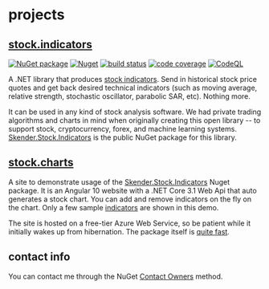 # projects

## [stock.indicators](http://daveskender.github.io/Stock.Indicators)

[![NuGet package](https://img.shields.io/nuget/v/skender.stock.indicators?color=blue&logo=NuGet&label=NuGet%20Package)](https://www.nuget.org/packages/Skender.Stock.Indicators)
[![Nuget](https://img.shields.io/nuget/dt/skender.stock.indicators?logo=NuGet&label=Downloads)](https://www.nuget.org/packages/Skender.Stock.Indicators)
[![build status](https://img.shields.io/azure-devops/build/skender/5123ca47-74f2-4d67-a5d4-c4d90b8d670a/21/master?logo=AzureDevops&label=Build%20Status)](https://dev.azure.com/skender/Stock.Indicators/_build/latest?definitionId=21&branchName=master)
[![code coverage](https://img.shields.io/azure-devops/coverage/skender/stock.indicators/21?logo=AzureDevops&label=Code%20Coverage)](https://dev.azure.com/skender/Stock.Indicators/_build/latest?definitionId=21&branchName=master&view=codecoverage-tab)
[![CodeQL](https://github.com/DaveSkender/Stock.Indicators/workflows/CodeQL/badge.svg)](https://github.com/DaveSkender/Stock.Indicators/security/code-scanning)

A .NET library that produces [stock indicators](http://daveskender.github.io/Stock.Indicators/docs/INDICATORS.html).  Send in historical stock price quotes and get back desired technical indicators (such as moving average, relative strength, stochastic oscillator, parabolic SAR, etc).  Nothing more.

It can be used in any kind of stock analysis software.  We had private trading algorithms and charts in mind when originally creating this open library -- to support stock, cryptocurrency, forex, and machine learning systems.  [Skender.Stock.Indicators](https://www.nuget.org/packages/Skender.Stock.Indicators) is the public NuGet package for this library.

## [stock.charts](https://github.com/DaveSkender/Stock.Charts)

A site to demonstrate usage of the [Skender.Stock.Indicators](https://www.nuget.org/packages/Skender.Stock.Indicators) Nuget package.  It is an Angular 10 website with a .NET Core 3.1 Web Api that auto generates a stock chart.  You can add and remove indicators on the fly on the chart.  Only a few sample [indicators](http://daveskender.github.io/Stock.Indicators/docs/INDICATORS.html) are shown in this demo.

The site is hosted on a free-tier Azure Web Service, so be patient while it initially wakes up from hibernation.  The package itself is [quite fast](http://daveskender.github.io/Stock.Indicators/tests/performance).

## contact info

You can contact me through the NuGet [Contact Owners](https://www.nuget.org/packages/Skender.Stock.Indicators) method.
